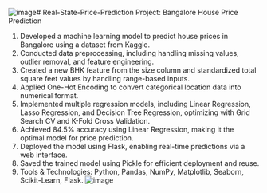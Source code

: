 ![image](https://github.com/user-attachments/assets/1b3abdf8-614b-49a7-8264-8e17f5e46273)# Real-State-Price-Prediction
Project: Bangalore House Price Prediction

1. Developed a machine learning model to predict house prices in Bangalore using a dataset from Kaggle.
2. Conducted data preprocessing, including handling missing values, outlier removal, and feature engineering.
3. Created a new BHK feature from the size column and standardized total square feet values by handling range-based inputs.
4. Applied One-Hot Encoding to convert categorical location data into numerical format.
5. Implemented multiple regression models, including Linear Regression, Lasso Regression, and Decision Tree Regression, optimizing with Grid Search CV and K-Fold Cross Validation.
6. Achieved 84.5% accuracy using Linear Regression, making it the optimal model for price prediction.
7. Deployed the model using Flask, enabling real-time predictions via a web interface.
8. Saved the trained model using Pickle for efficient deployment and reuse.
9. Tools & Technologies: Python, Pandas, NumPy, Matplotlib, Seaborn, Scikit-Learn, Flask.
![image](https://github.com/user-attachments/assets/f85c01c5-971e-48bd-a064-db4608f85da5)
